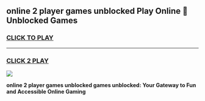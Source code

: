 
## online 2 player games unblocked Play Online 👋 Unblocked Games
<h3>
<a href="https://premium.freeplayer.one?title=online_2_player_games_unblocked&ref=19F">CLICK TO PLAY</a></h3>
<hr>

<h3>
<a href="https://premium.freeplayer.one?title=online_2_player_games_unblocked&ref=19F">CLICK 2 PLAY</a>
  
</h3>

<a href="https://premium.freeplayer.one?title=online_2_player_games_unblocked&ref=19F"><img src="https://clearcache.store/games.png"></a>


**online 2 player games unblocked games unblocked: Your Gateway to Fun and Accessible Online Gaming**
